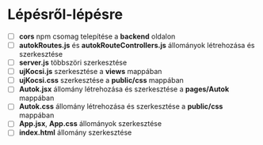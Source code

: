 # Lépésről-lépésre

-   [ ] **cors** npm csomag telepítése a **backend** oldalon
-   [ ] **autokRoutes.js** és **autokRouteControllers.js** állományok létrehozása és szerkesztése
-   [ ] **server.js** többszöri szerkesztése
-   [ ] **ujKocsi.js** szerkesztése a **views** mappában
-   [ ] **ujKocsi.css** szerkesztése a **public/css** mappában
-   [ ] **Autok.jsx** állomány létrehozása és szerkesztése a **pages/Autok** mappában
-   [ ] **Autok.css** állomány létrehozása és szerkesztése a **public/css** mappában
-   [ ] **App.jsx**, **App.css** állományok szerkesztése
-   [ ] **index.html** állomány szerkesztése

